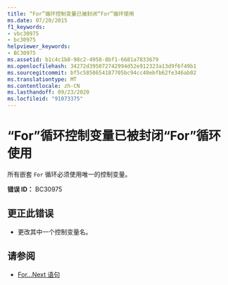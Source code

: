 ```yaml
---
title: “For”循环控制变量已被封闭“For”循环使用
ms.date: 07/20/2015
f1_keywords:
- vbc30975
- bc30975
helpviewer_keywords:
- BC30975
ms.assetid: b1c4c1b8-98c2-4958-8bf1-6681a7833679
ms.openlocfilehash: 34272d395072742994d52e912323a13d9f6f49b1
ms.sourcegitcommit: bf5c5850654187705bc94cc40ebfb62fe346ab02
ms.translationtype: MT
ms.contentlocale: zh-CN
ms.lasthandoff: 09/23/2020
ms.locfileid: "91073375"
---
```

# <a name="for-loop-control-variable-already-in-use-by-an-enclosing-for-loop"></a>“For”循环控制变量已被封闭“For”循环使用

所有嵌套 `For` 循环必须使用唯一的控制变量。  
  
 **错误 ID：** BC30975  
  
## <a name="to-correct-this-error"></a>更正此错误  
  
- 更改其中一个控制变量名。  
  
## <a name="see-also"></a>请参阅

- [For...Next 语句](../language-reference/statements/for-next-statement.md)
